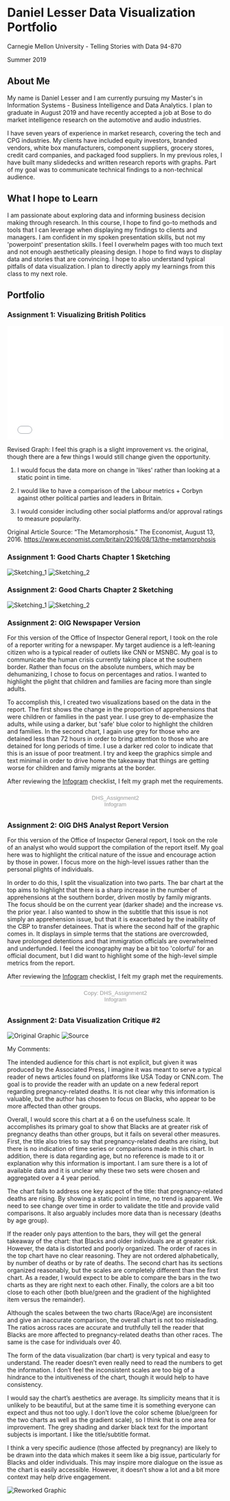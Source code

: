 # Daniel Lesser Data Visualization Portfolio
Carnegie Mellon University - Telling Stories with Data 94-870

Summer 2019

## About Me

My name is Daniel Lesser and I am currently pursuing my Master's in Information Systems - Business Intelligence and Data Analytics.  I plan to graduate in August 2019 and have recently accepted a job at Bose to do market intelligence research on the automotive and audio industries.  

I have seven years of experience in market research, covering the tech and CPG industries.  My clients have included equity investors, branded vendors, white box manufacturers, component suppliers, grocery stores, credit card companies, and packaged food suppliers. In my previous roles, I have built many slidedecks and written research reports with graphs.  Part of my goal was to communicate technical findings to a non-technical audience.

## What I hope to Learn

I am passionate about exploring data and informing business decision making through research.  In this course, I hope to find go-to methods and tools that I can leverage when displaying my findings to clients and managers.  I am confident in my spoken presentation skills, but not my 'powerpoint' presentation skills.  I feel I overwhelm pages with too much text and not enough aesthetically pleasing design.  I hope to find ways to display data and stories that are convincing.  I hope to also understand typical pitfalls of data visualization.  I plan to directly apply my learnings from this class to my next role.

## Portfolio

### Assignment 1: Visualizing British Politics

<iframe title="Labour Party Moving Left" aria-label="Bar Chart" id="datawrapper-chart-m9N9s" src="//datawrapper.dwcdn.net/m9N9s/1/" scrolling="no" frameborder="0" style="width: 0; min-width: 100% !important; border: none;" height="265"></iframe><script type="text/javascript">!function(){"use strict";window.addEventListener("message",function(a){if(void 0!==a.data["datawrapper-height"])for(var e in a.data["datawrapper-height"]){var t=document.getElementById("datawrapper-chart-"+e)||document.querySelector("iframe[src*='"+e+"']");t&&(t.style.height=a.data["datawrapper-height"][e]+"px")}})}();</script>

Revised Graph:  I feel this graph is a slight improvement vs. the original, though there are a few things I would still change given the opportunity.  

  1) I would focus the data more on change in 'likes' rather than looking at a static point in time. 
  
  2) I would like to have a comparison of the Labour metrics + Corbyn against other political parties and leaders in Britain.
  
  3) I would consider including other social platforms and/or approval ratings to measure popularity.  

Original Article Source: “The Metamorphosis.” The Economist, August 13, 2016. https://www.economist.com/britain/2016/08/13/the-metamorphosis

### Assignment 1: Good Charts Chapter 1 Sketching

![Sketching_1](https://raw.githubusercontent.com/Oldyeller89/DataVizPortfolio/master/GoodCharts_Exercise_Chap1_1.jpg)
![Sketching_2](https://raw.githubusercontent.com/Oldyeller89/DataVizPortfolio/master/GoodCharts_Exercise_Chap1_2.jpg)

### Assignment 2: Good Charts Chapter 2 Sketching

![Sketching_1](https://raw.githubusercontent.com/Oldyeller89/DataVizPortfolio/master/GoodCharts_ex_chap2_1.jpg)
![Sketching_2](https://raw.githubusercontent.com/Oldyeller89/DataVizPortfolio/master/GoodCharts_ex_chap2_2.jpg)

### Assignment 2: OIG Newspaper Version

For this version of the Office of Inspector General report, I took on the role of a reporter writing for a newspaper.  My target audience is a left-leaning citizen who is a typical reader of outlets like CNN or MSNBC.  My goal is to communicate the human crisis currently taking place at the southern border.  Rather than focus on the absolute numbers, which may be dehumanizing, I chose to focus on percentages and ratios.  I wanted to highlight the plight that children and families are facing more than single adults.

To accomplish this, I created two visualizations based on the data in the report.  The first shows the change in the proportion of apprehensions that were children or families in the past year.  I use grey to de-emphasize the adults, while using a darker, but 'safe' blue color to highlight the children and families.  In the second chart, I again use grey for those who are detained less than 72 hours in order to bring attention to those who are detained for long periods of time.  I use a darker red color to indicate that this is an issue of poor treatment.  I try and keep the graphics simple and text minimal in order to drive home the takeaway that things are getting worse for children and family migrants at the border.

After reviewing the [Infogram](https://cdn2.hubspot.net/hubfs/521303/Gated%20content/infogram-data-visualization-checklist.pdf?submissionGuid=0e01903b-544b-481e-9a73-b856f560e1cd) checklist, I felt my graph met the requirements.

<div class="infogram-embed" data-id="dd0d0b31-f83d-495d-aedf-ad79ac94ab18" data-type="interactive" data-title="DHS_Assignment2"></div><script>!function(e,t,s,i){var n="InfogramEmbeds",o=e.getElementsByTagName("script")[0],d=/^http:/.test(e.location)?"http:":"https:";if(/^\/{2}/.test(i)&&(i=d+i),window[n]&&window[n].initialized)window[n].process&&window[n].process();else if(!e.getElementById(s)){var r=e.createElement("script");r.async=1,r.id=s,r.src=i,o.parentNode.insertBefore(r,o)}}(document,0,"infogram-async","https://e.infogram.com/js/dist/embed-loader-min.js");</script><div style="padding:8px 0;font-family:Arial!important;font-size:13px!important;line-height:15px!important;text-align:center;border-top:1px solid #dadada;margin:0 30px"><a href="https://infogram.com/dd0d0b31-f83d-495d-aedf-ad79ac94ab18" style="color:#989898!important;text-decoration:none!important;" target="_blank">DHS_Assignment2</a><br><a href="https://infogram.com" style="color:#989898!important;text-decoration:none!important;" target="_blank" rel="nofollow">Infogram</a></div>

### Assignment 2: OIG DHS Analyst Report Version

For this version of the Office of Inspector General report, I took on the role of an analyst who would support the compilation of the report itself.  My goal here was to highlight the critical nature of the issue and encourage action by those in power.  I focus more on the high-level issues rather than the personal plights of individuals.  

In order to do this, I split the visualization into two parts.  The bar chart at the top aims to highlight that there is a sharp increase in the number of apprehensions at the southern border, driven mostly by family migrants.  The focus should be on the current year (darker shade) and the increase vs. the prior year.  I also wanted to show in the subtitle that this issue is not simply an apprehension issue, but that it is exacerbated by the inability of the CBP to transfer detainees.  That is where the second half of the graphic comes in.  It displays in simple terms that the stations are overcrowded, have prolonged detentions and that immigration officials are overwhelmed and underfunded.  I feel the iconography may be a bit too 'colorful' for an official document, but I did want to highlight some of the high-level simple metrics from the report.

After reviewing the [Infogram](https://cdn2.hubspot.net/hubfs/521303/Gated%20content/infogram-data-visualization-checklist.pdf?submissionGuid=0e01903b-544b-481e-9a73-b856f560e1cd) checklist, I felt my graph met the requirements.

<div class="infogram-embed" data-id="eda8880b-e8fe-4627-97c8-181c0e791732" data-type="interactive" data-title="Copy: DHS_Assignment2"></div><script>!function(e,t,s,i){var n="InfogramEmbeds",o=e.getElementsByTagName("script")[0],d=/^http:/.test(e.location)?"http:":"https:";if(/^\/{2}/.test(i)&&(i=d+i),window[n]&&window[n].initialized)window[n].process&&window[n].process();else if(!e.getElementById(s)){var r=e.createElement("script");r.async=1,r.id=s,r.src=i,o.parentNode.insertBefore(r,o)}}(document,0,"infogram-async","https://e.infogram.com/js/dist/embed-loader-min.js");</script><div style="padding:8px 0;font-family:Arial!important;font-size:13px!important;line-height:15px!important;text-align:center;border-top:1px solid #dadada;margin:0 30px"><a href="https://infogram.com/eda8880b-e8fe-4627-97c8-181c0e791732" style="color:#989898!important;text-decoration:none!important;" target="_blank">Copy: DHS_Assignment2</a><br><a href="https://infogram.com" style="color:#989898!important;text-decoration:none!important;" target="_blank" rel="nofollow">Infogram</a></div>

### Assignment 2: Data Visualization Critique #2

![Original Graphic](https://raw.githubusercontent.com/Oldyeller89/DataVizPortfolio/master/pregnancy_original.jpg)
![Source](https://viz.wtf/image/185134001896)

My Comments:

The intended audience for this chart is not explicit, but given it was produced by the Associated Press, I imagine it was meant to serve a typical reader of news articles found on platforms like USA Today or CNN.com.  The goal is to provide the reader with an update on a new federal report regarding pregnancy-related deaths.  It is not clear why this information is valuable, but the author has chosen to focus on Blacks, who appear to be more affected than other groups.

Overall, I would score this chart at a 6 on the usefulness scale.  It accomplishes its primary goal to show that Blacks are at greater risk of pregnancy deaths than other groups, but it fails on several other measures.  First, the title also tries to say that pregnancy-related deaths are rising, but there is no indication of time series or comparisons made in this chart.  In addition, there is data regarding age, but no reference is made to it or explanation why this information is important.  I am sure there is a lot of available data and it is unclear why these two sets were chosen and aggregated over a 4 year period.

The chart fails to address one key aspect of the title: that pregnancy-related deaths are rising.  By showing a static point in time, no trend is apparent.  We need to see change over time in order to validate the title and provide valid comparisons.  It also arguably includes more data than is necessary (deaths by age group).

If the reader only pays attention to the bars, they will get the general takeaway of the chart: that Blacks and older individuals are at greater risk.  However, the data is distorted and poorly organized.  The order of races in the top chart have no clear reasoning.  They are not ordered alphabetically, by number of deaths or by rate of deaths.  The second chart has its sections organized reasonably, but the scales are completely different than the first chart.  As a reader, I would expect to be able to compare the bars in the two charts as they are right next to each other.  Finally, the colors are a bit too close to each other (both blue/green and the gradient of the highlighted item versus the remainder).

Although the scales between the two charts (Race/Age) are inconsistent and give an inaccurate comparison, the overall chart is not too misleading.  The ratios across races are accurate and truthfully tell the reader that Blacks are more affected to pregnancy-related deaths than other races.  The same is the case for individuals over 40.

The form of the data visualization (bar chart) is very typical and easy to understand.  The reader doesn’t even really need to read the numbers to get the information.  I don’t feel the inconsistent scales are too big of a hindrance to the intuitiveness of the chart, though it would help to have consistency.

I would say the chart’s aesthetics are average.  Its simplicity means that it is unlikely to be beautiful, but at the same time it is something everyone can expect and thus not too ugly.  I don’t love the color scheme (blue/green for the two charts as well as the gradient scale), so I think that is one area for improvement.  The grey shading and darker black text for the important subjects is important.  I like the title/subtitle format.

I think a very specific audience (those affected by pregnancy) are likely to be drawn into the data which makes it seem like a big issue, particularly for Blacks and older individuals.  This may inspire more dialogue on the issue as the chart is easily accessible.  However, it doesn’t show a lot and a bit more context may help drive engagement.

![Reworked Graphic](https://raw.githubusercontent.com/Oldyeller89/DataVizPortfolio/master/Pregnancy_Reworked2.png)

